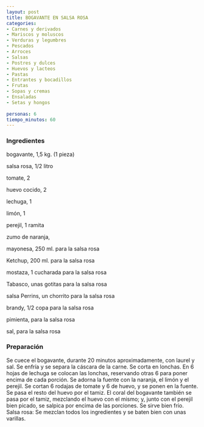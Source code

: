```yaml
---
layout: post
title: BOGAVANTE EN SALSA ROSA
categories:
- Carnes y derivados
- Mariscos y moluscos
- Verduras y legumbres
- Pescados
- Arroces
- Salsas
- Postres y dulces
- Huevos y lacteos
- Pastas
- Entrantes y bocadillos
- Frutas
- Sopas y cremas
- Ensaladas
- Setas y hongos
 
personas: 6 
tiempo_minutos: 60 
---
```

<h3>Ingredientes</h3>
bogavante, 1,5 kg. (1 pieza)

salsa rosa, 1/2 litro

tomate, 2

huevo cocido, 2

lechuga, 1

limón, 1

perejil, 1 ramita

zumo de naranja,

mayonesa, 250 ml. para la salsa rosa

Ketchup, 200 ml. para la salsa rosa

mostaza, 1 cucharada para la salsa rosa

Tabasco, unas gotitas para la salsa rosa

salsa Perrins, un chorrito para la salsa rosa

brandy, 1/2 copa para la salsa rosa

pimienta, para la salsa rosa

sal, para la salsa rosa

<h3>Preparación</h3>
Se cuece el bogavante, durante 20 minutos aproximadamente, con laurel y sal. Se enfría y se separa la cáscara de la carne. Se corta en lonchas. En 6 hojas de lechuga se colocan las lonchas, reservando otras 6 para poner encima de cada porción. Se adorna la fuente con la naranja, el limón y el perejil. Se cortan 6 rodajas de tomate y 6 de huevo, y se ponen en la fuente. Se pasa el resto del huevo por el tamiz. El coral del bogavante también se pasa por el tamiz, mezclando el huevo con el mismo; y, junto con el perejil bien picado, se salpica por encima de las porciones. Se sirve bien frío. Salsa rosa: Se mezclan todos los ingredientes y se baten bien con unas varillas.

